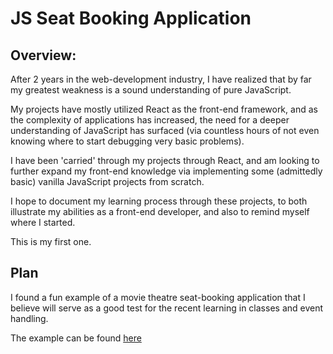 # JS Seat Booking Application

## Overview:

After 2 years in the web-development industry, I have realized that by far my greatest weakness is a sound understanding of pure JavaScript.

My projects have mostly utilized React as the front-end framework, and as the complexity of applications has increased, the need for a deeper understanding of JavaScript has surfaced (via countless hours of not even knowing where to start debugging very basic problems).

I have been 'carried' through my projects through React, and am looking to further expand my front-end knowledge via implementing some (admittedly basic) vanilla JavaScript projects from scratch.

I hope to document my learning process through these projects, to both illustrate my abilities as a front-end developer, and also to remind myself where I started.

This is my first one.

## Plan

I found a fun example of a movie theatre seat-booking application that I believe will serve as a good test for the recent learning in classes and event handling.

The example can be found [here](https://seatbookingapp.netlify.app/)
